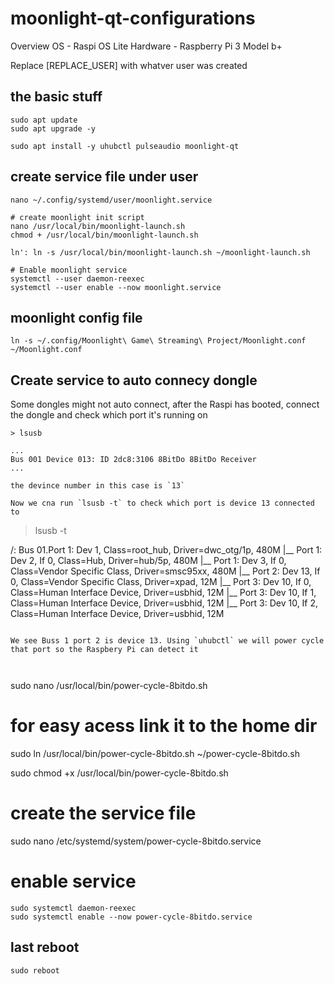 # moonlight-qt-configurations

Overview
OS - Raspi OS Lite
Hardware - Raspberry Pi 3 Model b+

Replace [REPLACE_USER] with whatver user was created

## the basic stuff

```
sudo apt update
sudo apt upgrade -y

sudo apt install -y uhubctl pulseaudio moonlight-qt
```

## create service file under user

```
nano ~/.config/systemd/user/moonlight.service

# create moonlight init script
nano /usr/local/bin/moonlight-launch.sh
chmod + /usr/local/bin/moonlight-launch.sh

ln': ln -s /usr/local/bin/moonlight-launch.sh ~/moonlight-launch.sh

# Enable moonlight service
systemctl --user daemon-reexec
systemctl --user enable --now moonlight.service
```

## moonlight config file

```
ln -s ~/.config/Moonlight\ Game\ Streaming\ Project/Moonlight.conf ~/Moonlight.conf
```

## Create service to auto connecy dongle

Some dongles might not auto connect, after the Raspi has booted, connect the dongle and check which port it's running on

```
> lsusb

...
Bus 001 Device 013: ID 2dc8:3106 8BitDo 8BitDo Receiver
...

the devince number in this case is `13`

Now we cna run `lsusb -t` to check which port is device 13 connected to

```
> lsusb -t

/:  Bus 01.Port 1: Dev 1, Class=root_hub, Driver=dwc_otg/1p, 480M
    |__ Port 1: Dev 2, If 0, Class=Hub, Driver=hub/5p, 480M
        |__ Port 1: Dev 3, If 0, Class=Vendor Specific Class, Driver=smsc95xx, 480M
        |__ Port 2: Dev 13, If 0, Class=Vendor Specific Class, Driver=xpad, 12M
        |__ Port 3: Dev 10, If 0, Class=Human Interface Device, Driver=usbhid, 12M
        |__ Port 3: Dev 10, If 1, Class=Human Interface Device, Driver=usbhid, 12M
        |__ Port 3: Dev 10, If 2, Class=Human Interface Device, Driver=usbhid, 12M
```

We see Buss 1 port 2 is device 13. Using `uhubctl` we will power cycle that port so the Raspbery Pi can detect it



```
sudo nano /usr/local/bin/power-cycle-8bitdo.sh

# for easy acess link it to the home dir
sudo ln /usr/local/bin/power-cycle-8bitdo.sh ~/power-cycle-8bitdo.sh

sudo chmod +x /usr/local/bin/power-cycle-8bitdo.sh

# create the service file
sudo nano /etc/systemd/system/power-cycle-8bitdo.service

# enable service

```
sudo systemctl daemon-reexec
sudo systemctl enable --now power-cycle-8bitdo.service
```


## last reboot 

```
sudo reboot
```
